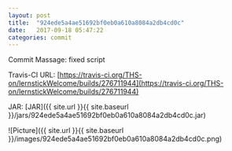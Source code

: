 ```yaml
---
layout: post
title:  "924ede5a4ae51692bf0eb0a610a8084a2db4cd0c"
date:   2017-09-18 05:47:22
categories: commit
---
```


Commit Massage: fixed script  

Travis-CI URL: [https://travis-ci.org/THS-on/lernstickWelcome/builds/276711944](https://travis-ci.org/THS-on/lernstickWelcome/builds/276711944)

JAR: [JAR]({{ site.url }}{{ site.baseurl }}/jars/924ede5a4ae51692bf0eb0a610a8084a2db4cd0c.jar)

![Picture]({{ site.url }}{{ site.baseurl }}/images/924ede5a4ae51692bf0eb0a610a8084a2db4cd0c.png)

